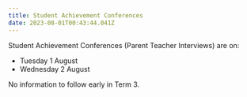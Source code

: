 ```yaml
---
title: Student Achievement Conferences
date: 2023-08-01T00:43:44.041Z
---
```

Student Achievement Conferences (Parent Teacher Interviews) are on:

* Tuesday 1 August
* Wednesday 2 August

No information to follow early in Term 3.